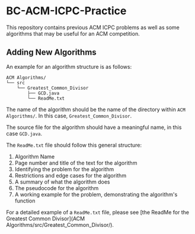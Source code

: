 # BC-ACM-ICPC-Practice
This repository contains previous ACM ICPC problems as well as some algorithms that may be useful for an ACM competition.

## Adding New Algorithms
An example for an algorithm structure is as follows:
```
ACM Algorithms/
└── src
    └── Greatest_Common_Divisor
        ├── GCD.java
        └── ReadMe.txt
```
The name of the algorithm should be the name of the directory within `ACM Algorithms/`. 
In this case, `Greatest_Common_Divisor`.

The source file for the algorithm should have a meaningful name, in this case `GCD.java`.

The `ReadMe.txt` file should follow this general structure:
<ol><!-- couldn't get the MarkDown ordered list to work properly -->
<li> Algorithm Name </li>
<li> Page number and title of the text for the algorithm </li>
<li> Identifying the problem for the algorithm </li>
<li> Restrictions and edge cases for the algorithm </li>
<li> A summary of what the algorithm does </li>
<li> The pseudocode for the algorithm </li>
<li> A working example for the problem, demonstrating the algorithm's function </li>
</ol>

For a detailed example of a `ReadMe.txt` file, please see [the ReadMe for the Greatest Common Divisor](ACM Algorithms/src/Greatest_Common_Divisor/).
